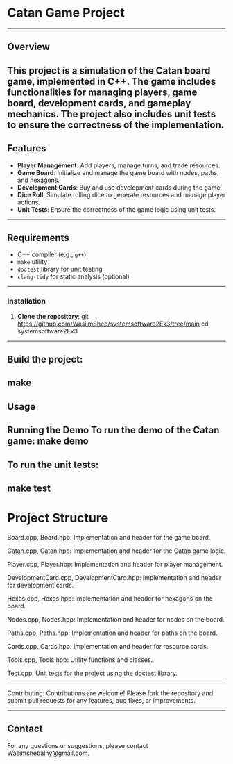 # Catan Game Project
--------------------------------------------------------------------------------------------------------------------------------
## Overview

This project is a simulation of the Catan board game, implemented in C++. The game includes functionalities for managing players, game board, development cards, and gameplay mechanics. The project also includes unit tests to ensure the correctness of the implementation.
--------------------------------------------------------------------------------------------------------------------------------
## Features

- **Player Management**: Add players, manage turns, and trade resources.
- **Game Board**: Initialize and manage the game board with nodes, paths, and hexagons.
- **Development Cards**: Buy and use development cards during the game.
- **Dice Roll**: Simulate rolling dice to generate resources and manage player actions.
- **Unit Tests**: Ensure the correctness of the game logic using unit tests.
--------------------------------------------------------------------------------------------------------------------------------
## Requirements

- C++ compiler (e.g., `g++`)
- `make` utility
- `doctest` library for unit testing
- `clang-tidy` for static analysis (optional)
--------------------------------------------------------------------------------------------------------------------------------
### Installation
1. **Clone the repository**:
   git https://github.com/WasiimSheb/systemsoftware2Ex3/tree/main
   cd systemsoftware2Ex3
--------------------------------------------------------------------------------------------------------------------------------
## Build the project:
  make
--------------------------------------------------------------------------------------------------------------------------------
## Usage
  Running the Demo
  To run the demo of the Catan game:
  make demo
--------------------------------------------------------------------------------------------------------------------------------
## To run the unit tests:
  make test
--------------------------------------------------------------------------------------------------------------------------------
# Project Structure
  Board.cpp, Board.hpp: Implementation and header for the game board.
  
  Catan.cpp, Catan.hpp: Implementation and header for the Catan game logic.
  
  Player.cpp, Player.hpp: Implementation and header for player management.
  
  DevelopmentCard.cpp, DevelopmentCard.hpp: Implementation and header for development cards.
  
  Hexas.cpp, Hexas.hpp: Implementation and header for hexagons on the board.
  
  Nodes.cpp, Nodes.hpp: Implementation and header for nodes on the board.
  
  Paths.cpp, Paths.hpp: Implementation and header for paths on the board.
  
  Cards.cpp, Cards.hpp: Implementation and header for resource cards.
  
  Tools.cpp, Tools.hpp: Utility functions and classes.
  
  Test.cpp: Unit tests for the project using the doctest library.
  
  --------------------------------------------------------------------------------------------------------------------------------
  Contributing: 
  Contributions are welcome! Please fork the repository and submit pull requests for any features, bug fixes, or improvements.
  
--------------------------------------------------------------------------------------------------------------------------------
## Contact
  For any questions or suggestions, please contact Wasimshebalny@gmail.com.
